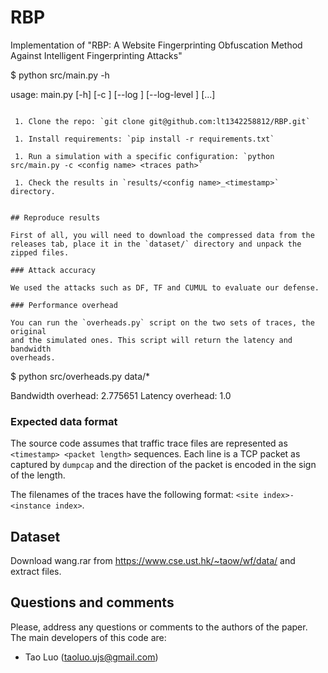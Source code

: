 # RBP
Implementation of "RBP: A Website Fingerprinting Obfuscation Method Against Intelligent Fingerprinting Attacks"





$ python src/main.py -h

usage: main.py [-h] [-c <config name>] [--log <log path>]
               [--log-level <log level>]
               <traces path>
[...]
```

 1. Clone the repo: `git clone git@github.com:lt1342258812/RBP.git`

 1. Install requirements: `pip install -r requirements.txt`

 1. Run a simulation with a specific configuration: `python src/main.py -c <config name> <traces path>`

 1. Check the results in `results/<config name>_<timestamp>` directory.


## Reproduce results

First of all, you will need to download the compressed data from the releases tab, place it in the `dataset/` directory and unpack the zipped files.

### Attack accuracy

We used the attacks such as DF, TF and CUMUL to evaluate our defense.

### Performance overhead

You can run the `overheads.py` script on the two sets of traces, the original
and the simulated ones. This script will return the latency and bandwidth
overheads.

```
 $ python src/overheads.py data/*

 Bandwidth overhead: 2.775651
 Latency overhead: 1.0

### Expected data format

The source code assumes that traffic trace files are represented as `<timestamp> <packet length>` sequences. Each line is a TCP packet as captured by `dumpcap` and the direction of the packet is encoded in the sign of the length.

The filenames of the traces have the following format: `<site index>-<instance index>`.

## Dataset
Download wang.rar  from https://www.cse.ust.hk/~taow/wf/data/ and extract files.

## Questions and comments

Please, address any questions or comments to the authors of the paper. The main developers of this code are:

 - Tao Luo (taoluo.ujs@gmail.com)

